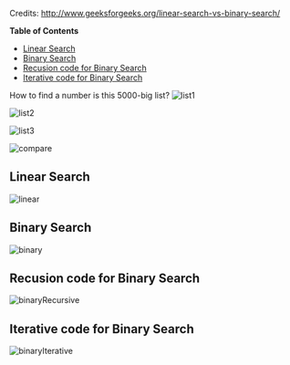 

Credits: http://www.geeksforgeeks.org/linear-search-vs-binary-search/


**Table of Contents**

* [Linear Search](#linear-search)  
* [Binary Search](#binary-search)  
* [Recusion code for Binary Search](#recusion-code-for-binary-search)  
* [Iterative code for Binary Search](#iterative-code-for-binary-search)  


How to find a number is this 5000-big list? 
![list1](https://cdn.rawgit.com/kgisl/cs8251/2d71a66c/img/screencapture-randomlists-random-numbers-1512968053371.png)

![list2](https://cdn.rawgit.com/kgisl/cs8251/2d71a66c/img/screencapture-randomlists-random-numbers-1512968053371-2.png)

![list3](https://cdn.rawgit.com/kgisl/cs8251/2d71a66c/img/screencapture-randomlists-random-numbers-1512968053371-3.png)


![compare](https://files.gitter.im/cs8251/Lobby/RjOD/Screenshot-2017-12-11-at-09.27.59.png)

## Linear Search
![linear](https://files.gitter.im/cs8251/Lobby/RjOD/Screenshot-2017-12-11-at-09.28.36.png)

## Binary Search
![binary](https://files.gitter.im/cs8251/Lobby/RjOD/Screenshot-2017-12-11-at-09.30.08.png)

## Recusion code for Binary Search
![binaryRecursive](https://files.gitter.im/cs8251/Lobby/RjOD/Screenshot-2017-12-11-at-09.31.17.png)
## Iterative code for Binary Search
![binaryIterative](https://files.gitter.im/cs8251/Lobby/RjOD/Screenshot-2017-12-11-at-09.31.36.png)
